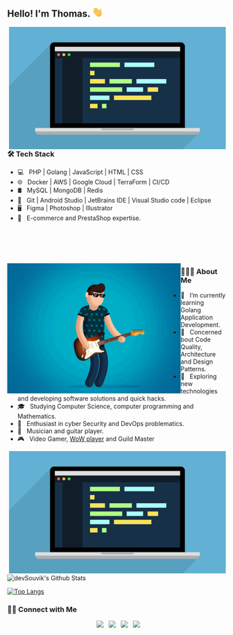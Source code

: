 <h2> Hello! I'm Thomas. <img src="https://github.com/Traineau/Traineau/blob/main/Hi.gif" width="25"></h2>
<img align="right" alt="GIF" src="https://github.com/Traineau/Traineau/blob/main/web-developer.gif" width="500"/>

<h3>🛠 Tech Stack</h3>

- 💻 &nbsp; PHP | Golang | JavaScript | HTML | CSS
- 🌐 &nbsp; Docker | AWS | Google Cloud | TerraForm | CI/CD
- 🛢 &nbsp; MySQL | MongoDB | Redis
- 🔧 &nbsp; Git | Android Studio | JetBrains IDE | Visual Studio code | Eclipse
- 🖥 &nbsp; Figma | Photoshop | Illustrator
- 👜 &nbsp; E-commerce and PrestaShop expertise.

<br><br><br><br>

<img align="left" alt="GIF" src="https://github.com/Traineau/Traineau/blob/main/musician.gif" width="400"/>

<h3> 👨🏻‍💻 About Me </h3>

- 🔭 &nbsp; I’m currently learning Golang Application Development.
- 📖 &nbsp; Concerned bout Code Quality, Architecture and Design Patterns.
- 🤔 &nbsp; Exploring new technologies and developing software solutions and quick hacks.
- 🎓 &nbsp; Studying Computer Science, computer programming and Mathematics.
- 🌱 &nbsp; Enthusiast in cyber Security and DevOps problematics.
- 🎸 &nbsp; Musician and guitar player. 
- 🎮 &nbsp; Video Gamer, [WoW player](https://raider.io/characters/eu/hyjal/Tynynd%C3%ACl) and Guild Master

<img align="right" alt="GIF" src="https://github.com/Traineau/Traineau/blob/main/web-developer.gif" width="500"/>

<br>

<img align="center" src="https://github-readme-stats.vercel.app/api?username=Traineau&include_all_commits=true&count_private=true&show_icons=true&line_height=20&title_color=7A7ADB&icon_color=2234AE&text_color=D3D3D3&bg_color=0,000000,130F40" alt="devSouvik's Github Stats">

</br>

[![Top Langs](https://github-readme-stats.vercel.app/api/top-langs/?username=Traineau&layout=compact&text_color=daf7dc&bg_color=151515)](https://github.com/Traineau/github-readme-stats)


<h3> 🤝🏻 Connect with Me </h3>

<p align="center">
&nbsp; <a href="https://twitter.com/_souvik_guria" target="_blank" rel="noopener noreferrer"><img src="https://img.icons8.com/plasticine/100/000000/twitter.png" width="50" /></a>  
&nbsp; <a href="https://www.instagram.com/the_caffeine__addict/" target="_blank" rel="noopener noreferrer"><img src="https://img.icons8.com/plasticine/100/000000/instagram-new.png" width="50" /></a>  
&nbsp; <a href="https://www.linkedin.com/in/souvik-guria-/" target="_blank" rel="noopener noreferrer"><img src="https://img.icons8.com/plasticine/100/000000/linkedin.png" width="50" /></a>
&nbsp; <a href="mailto:souvikguria98@gmail.com" target="_blank" rel="noopener noreferrer"><img src="https://img.icons8.com/plasticine/100/000000/gmail.png"  width="50" /></a>
</p>
